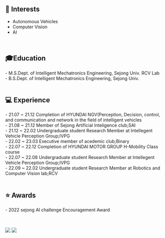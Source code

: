 <!---
- 👋 
- 👀 I’m interested in ...
- 🌱 I’m currently learning ...
- 💞️ I’m looking to collaborate on ...
- 📫 How to reach me ...
--->



<!---
Dobarri/Dobarri is a ✨ special ✨ repository because its `README.md` (this file) appears on your GitHub profile.
You can click the Preview link to take a look at your changes.
--->


<h2>🌱 Interests</h2>

- Autonomous Vehicles
- Computer Vision
- AI

<br> 
<h2> 🎓Education</h2>
- M.S.Dept. of Intelligent Mechatronics Engineering, Sejong Univ. RCV Lab<br>
- B.S.Dept. of Intelligent Mechatronics Engineering, Sejong Univ.<br>

<br>
<h2>💻 Experience</h2>
- 21.07 ~ 21.12   Completion of HYUNDAI NGV(Perception, Decision, control, and communication and network in the field of intelligent vehicles<br>
- 21.08 ~ 21.12   Member of Sejong Artificial Inteligence club;SAI<br>
- 21.12 ~ 22.02 	Undergraduate student Research Member at Intellegent Vehicle Perception Group;IVPG<br>
- 22.02 ~ 23.03   Executive member of acedemic club;Binary<br>
- 22.07 ~ 22.12   Completion of HYUNDAI MOTOR GROUP H-Mobility Class course<br>
- 22.07 ~ 22.08	 Undergraduate student Research Member at Intellegent Vehicle Perception Group;IVPG<br>
- 22.09 ~ 22.02  Undergraduate student Research Member at Robotics and Computer Vision lab;RCV<br>

<br>
<h2>⭐️ Awards</h2>
- 2022 sejong AI challenge Encouragement Award<br>

<br><br>
<a href="https://mail.google.com/mail/u/0/?tab=rm&ogbl#inbox"><img src="https://img.shields.io/badge/Gmail-EA4335?style=flat-square&logo=Gmail&logoColor=white"></a>  <a href="https://dobarri-ai.tistory.com/category"><img src="https://img.shields.io/badge/Tstory-7952B3?style=flat-square&logo=&logoColor=white"></a> 
